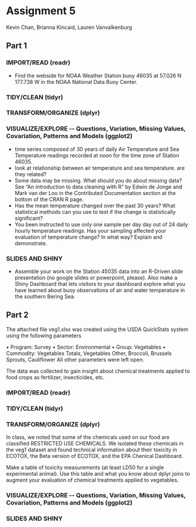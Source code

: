 # Assignment 5 
Kevin Chan, Brianna Kincaid, Lauren Vanvalkenburg

## Part 1

### IMPORT/READ (readr)

- Find the webside for NOAA Weather Station buoy 46035 at 57.026 N 177.738 W in the NOAA National Data Buoy Center.

### TIDY/CLEAN (tidyr)

### TRANSFORM/ORGANIZE (dplyr)

### VISUALIZE/EXPLORE -- Questions, Variation, Missing Values, Covariation, Patterns and Models  (ggplot2)

- time series composed of 30 years of daily Air Temperature and Sea Temperature readings recorded at noon for the time zone of Station 46035.
- look at relationship between air temperature and sea temperature. are they related?
- Some data may be missing. What should you do about missing data? See “An introduction to data cleaning with R” by Edwin de Jonge and Mark van der Loo in the Contributed Documentation section at the bottom of the CRAN R page.
- Has the mean temperature changed over the past 30 years? What statistical methods can you use to test if the change is statistically significant?
- You been instructed to use only one sample per day day out of 24 daily hourly temperature readings. Has your sampling affected your evaluation of temperature change? In what way? Explain and demonstrate.

### SLIDES AND SHINY

- Assemble your work on the Station 45035 data into an R-Driven slide presentation (no google slides or powerpoint, please). Also make a Shiny Dashboard that lets visitors to your dashboard explore what you have learned about buoy observations of air and water temperature in the southern Bering Sea.

## Part 2

The attached file veg1.xlsx was created using the USDA QuickStats system using the following parameters

•	Program: Survey
•	Sector: Environmental
•	Group: Vegetables
•	Commodity: Vegetables Totals, Vegetables Other, Broccoli, Brussels Sprouts, Cauliflower All other parameters were left open.

The data was collected to gain insight about chemical treatments applied to food crops as fertilizer, insecticides, etc. 

### IMPORT/READ (readr)

### TIDY/CLEAN (tidyr)

### TRANSFORM/ORGANIZE (dplyr)

In class, we noted that some of the chemicals used on our food are classified RESTRICTED USE CHEMICALS. We isolated these chemicals in the veg1 dataset and found technical information about their toxicity in ECOTOX, the Beta version of ECOTOX, and the EPA Chenical Dashboard.

Make a table of toxicity measurements (at least LD50 for a single experimental animal). Use this table and what you know about dplyr joins to augment your evaluation of chemical treatments applied to vegetables.

### VISUALIZE/EXPLORE -- Questions, Variation, Missing Values, Covariation, Patterns and Models  (ggplot2)

### SLIDES AND SHINY





